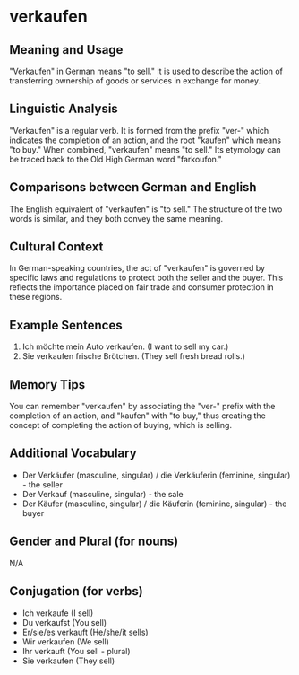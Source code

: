 # verkaufen
## Meaning and Usage
"Verkaufen" in German means "to sell." It is used to describe the action of transferring ownership of goods or services in exchange for money.
## Linguistic Analysis
"Verkaufen" is a regular verb. It is formed from the prefix "ver-" which indicates the completion of an action, and the root "kaufen" which means "to buy." When combined, "verkaufen" means "to sell." Its etymology can be traced back to the Old High German word "farkoufon."
## Comparisons between German and English
The English equivalent of "verkaufen" is "to sell." The structure of the two words is similar, and they both convey the same meaning.
## Cultural Context
In German-speaking countries, the act of "verkaufen" is governed by specific laws and regulations to protect both the seller and the buyer. This reflects the importance placed on fair trade and consumer protection in these regions.
## Example Sentences
1. Ich möchte mein Auto verkaufen. (I want to sell my car.)
2. Sie verkaufen frische Brötchen. (They sell fresh bread rolls.)
## Memory Tips
You can remember "verkaufen" by associating the "ver-" prefix with the completion of an action, and "kaufen" with "to buy," thus creating the concept of completing the action of buying, which is selling.
## Additional Vocabulary
- Der Verkäufer (masculine, singular) / die Verkäuferin (feminine, singular) - the seller
- Der Verkauf (masculine, singular) - the sale
- Der Käufer (masculine, singular) / die Käuferin (feminine, singular) - the buyer
## Gender and Plural (for nouns)
N/A
## Conjugation (for verbs)
- Ich verkaufe (I sell)
- Du verkaufst (You sell)
- Er/sie/es verkauft (He/she/it sells)
- Wir verkaufen (We sell)
- Ihr verkauft (You sell - plural)
- Sie verkaufen (They sell)